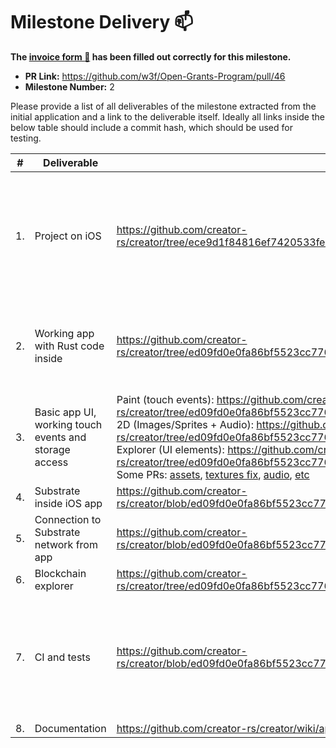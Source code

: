 # Milestone Delivery :mailbox:

**The [invoice form :pencil:](https://forms.gle/8Wx7nxtq8fKrsuEz8) has been filled out correctly for this milestone.**  

* **PR Link:** https://github.com/w3f/Open-Grants-Program/pull/46 
* **Milestone Number:** 2

Please provide a list of all deliverables of the milestone extracted from the initial application and a link to the deliverable itself. Ideally all links inside the below table should include a commit hash, which should be used for testing.

| # | Deliverable | Link | Notes |
| ------------- | ------------- | ------------- |------------- |
| 1. | Project on iOS | https://github.com/creator-rs/creator/tree/ece9d1f84816ef7420533fe35167cb1a5baca6c5/platforms/ios | Obsolete one. We decided to proceed with [binary generation](https://medium.com/@vojtastavik/building-an-ios-app-without-xcodes-build-system-d3e5ca86d30d) and possibly additional [xcodeproj generation](https://github.com/creator-rs/creator/issues/12) in the near future
| 2. | Working app with Rust code inside | https://github.com/creator-rs/creator/tree/ed09fd0e0fa86bf5523cc7762fe01126695a3906/examples/3d | Basic app with 3D scene written in Rust and built with [Xcode command line tools](https://developer.apple.com/library/archive/technotes/tn2339/_index.html)
| 3. | Basic app UI, working touch events and storage access | Paint (touch events): https://github.com/creator-rs/creator/tree/ed09fd0e0fa86bf5523cc7762fe01126695a3906/examples/paint <br> 2D (Images/Sprites + Audio): https://github.com/creator-rs/creator/tree/ed09fd0e0fa86bf5523cc7762fe01126695a3906/examples/2d <br> Explorer (UI elements): https://github.com/creator-rs/creator/tree/ed09fd0e0fa86bf5523cc7762fe01126695a3906/examples/explorer <br> Some PRs: [assets](https://github.com/bevyengine/bevy/pull/723), [textures fix](https://github.com/bevyengine/bevy/pull/675), [audio](https://github.com/RustAudio/cpal/pull/491), [etc](https://github.com/bevyengine/bevy/issues/86) | Main issue was is to fix shaders runtime translation.
| 4. | Substrate inside iOS app | https://github.com/creator-rs/creator/blob/ed09fd0e0fa86bf5523cc7762fe01126695a3906/examples/explorer/Cargo.toml#L37 |
| 5. | Connection to Substrate network from app | https://github.com/creator-rs/creator/blob/ed09fd0e0fa86bf5523cc7762fe01126695a3906/examples/explorer/src/explorer.rs#L23 |
| 6. | Blockchain explorer | https://github.com/creator-rs/creator/tree/ed09fd0e0fa86bf5523cc7762fe01126695a3906/examples/explorer |
| 7. | CI and tests | https://github.com/creator-rs/creator/blob/ed09fd0e0fa86bf5523cc7762fe01126695a3906/.github/workflows/ci.yml#L27 | Automatization of format and clippy checks, build iOS app, auto Github releases with uploading `cargo-creator` binaries to artifacts
| 8. | Documentation | https://github.com/creator-rs/creator/wiki/apple |
